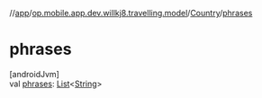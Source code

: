 //[app](../../../index.md)/[op.mobile.app.dev.willkj8.travelling.model](../index.md)/[Country](index.md)/[phrases](phrases.md)

# phrases

[androidJvm]\
val [phrases](phrases.md): [List](https://kotlinlang.org/api/latest/jvm/stdlib/kotlin.collections/-list/index.html)&lt;[String](https://kotlinlang.org/api/latest/jvm/stdlib/kotlin/-string/index.html)&gt;
